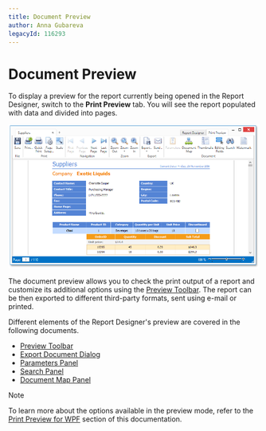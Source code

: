 ```yaml
---
title: Document Preview
author: Anna Gubareva
legacyId: 116293
---
```

# Document Preview
To display a preview for the report currently being opened in the Report Designer, switch to the **Print Preview** tab. You will see the report populated with data and divided into pages.

![WPFDesigner_DocumentPreview](../../../images/img120303.png)

The document preview allows you to check the print output of a report and customize its additional options using the [Preview Toolbar](document-preview/preview-toolbar.md). The report can be then exported to different third-party formats, sent using e-mail or printed.

Different elements of the Report Designer's preview are covered in the following documents.
* [Preview Toolbar](document-preview/preview-toolbar.md)
* [Export Document Dialog](document-preview/export-document-dialog.md)
* [Parameters Panel](document-preview/parameters-panel.md)
* [Search Panel](document-preview/search-panel.md)
* [Document Map Panel](document-preview/document-map-panel.md)

> [!NOTE]
> To learn more about the options available in the preview mode, refer to the [Print Preview for WPF](../../print-preview/print-preview-for-wpf.md) section of this documentation.